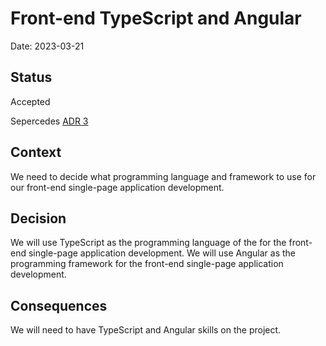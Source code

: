 # Front-end TypeScript and Angular

Date: 2023-03-21

## Status

Accepted

Sepercedes [ADR 3](0003-front-end-vuejs.md)

## Context

We need to decide what programming language and framework to use for our front-end single-page application development.

## Decision

We will use TypeScript as the programming language of the for the front-end single-page application development.
We will use Angular as the programming framework for the front-end single-page application development.

## Consequences
We will need to have TypeScript and Angular skills on the project.
